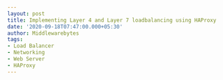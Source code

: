 ```yaml
---
layout: post
title: Implementing Layer 4 and Layer 7 loadbalancing using HAProxy
date: '2020-09-18T07:47:00.000+05:30'
author: Middlewarebytes
tags:
- Load Balancer
- Networking
- Web Server
- HAProxy
---
```



